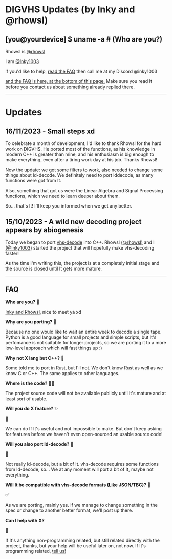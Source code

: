 # DIGVHS Updates (by Inky and @rhowsl)

## [you@yourdevice] $ uname -a # (Who are you?)

Rhowsl is [@rhowsl](https://github.com/rhowsl) 

I am [@Inky1003](https://github.com/Inky1003)

if you'd like to help, [read the FAQ](#faq) then call me at my Discord @inky1003

[and the FAQ is here, at the bottom of this page.](#faq) Make sure you read It before you contact us about something already replied there.

---

# Updates

## 16/11/2023 - Small steps xd

To celebrate a month of development, I'd like to thank Rhowsl for the hard work on DIGVHS. He ported most of the functions, as his knowledge in modern C++ is greater than mine, and his enthusiasm is big enough to make everything, even after a tiring work day at his job. Thanks Rhowsl!

Now the update: we got some filters to work, also needed to change some things about ld-decode. We definitely need to port lddecode, as many functions were got from It.

Also, something that got us were the Linear Algebra and Signal Processing functions, which we need to learn deeper about them.

So... that's It! I'll keep you informed when we get any better.

## 15/10/2023 - A wild new decoding project appears by abiogenesis

Today we began to port [vhs-decode](https://github.com/oyvindln/vhs-decode/) into C++. Rhowsl [(@rhowsl)](https://github.com/rhowsl) and I [(@Inky1003)](https://github.com/Inky1003) started the project that will hopefully make vhs-decoding faster!

As the time I'm writing this, the project is at a completely initial stage and the source is closed until It gets more mature.

---

## FAQ

**Who are you?** 🫵

[Inky and Rhowsl](#youyourdevice--uname--a--who-are-you), nice to meet ya xd

**Why are you porting?** 🤔

Because no one would like to wait an entire week to decode a single tape. Python is a good language for small projects and simple scripts, but It's perfomance is not suitable for longer projects, so we are porting it to a more low-level approach which will fast things up :)

**Why not X lang but C++?** 🦀

Some told me to port in Rust, but I'll not. We don't know Rust as well as we know C or C++. The same applies to other languages.

**Where is the code?** 👨‍💻

The project source code will not be available publicly until It's mature and at least sort of usable.

**Will you do X feature?** ✨

🤷

We can do If It's useful and not impossible to make. But don't keep asking for features before we haven't even open-sourced an usable source code!

**Will you also port ld-decode?** 📀

🤷 

Not really ld-decode, but a bit of It. vhs-decode requires some functions from ld-decode, so... We at any moment will port a bit of It, maybe not everything.

**Will It be compatible with vhs-decode formats (Like JSON/TBC)?** 📼

✅

As we are porting, mainly yes. If we manage to change something in the spec or change to another better format, we'll post up there.

**Can I help with X?** 

🤷

If It's anything non-programming related, but still related directly with the project, thanks, but your help will be useful later on, not now. If It's programming related, [tell us!](#youyourdevice--uname--a--who-are-you)


